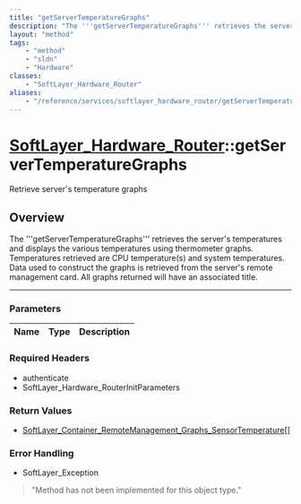 ```yaml
---
title: "getServerTemperatureGraphs"
description: "The '''getServerTemperatureGraphs''' retrieves the server's temperatures and displays the various temperatures using the... "
layout: "method"
tags:
    - "method"
    - "sldn"
    - "Hardware"
classes:
    - "SoftLayer_Hardware_Router"
aliases:
    - "/reference/services/softlayer_hardware_router/getServerTemperatureGraphs"
---
```

# [SoftLayer_Hardware_Router](/reference/services/SoftLayer_Hardware_Router)::getServerTemperatureGraphs


Retrieve server's temperature graphs


## Overview 
The '''getServerTemperatureGraphs''' retrieves the server's temperatures and displays the various temperatures using thermometer graphs. Temperatures retrieved are CPU temperature(s) and system temperatures. Data used to construct the graphs is retrieved from the server's remote management card. All graphs returned will have an associated title. 

-----

### Parameters 
|Name | Type | Description |
| --- | --- | --- |


### Required Headers
* authenticate
* SoftLayer_Hardware_RouterInitParameters


### Return Values
* <a href='/reference/datatypes/SoftLayer_Container_RemoteManagement_Graphs_SensorTemperature'>SoftLayer_Container_RemoteManagement_Graphs_SensorTemperature[] </a>



### Error Handling

* SoftLayer_Exception 

> "Method has not been implemented for this object type." 



